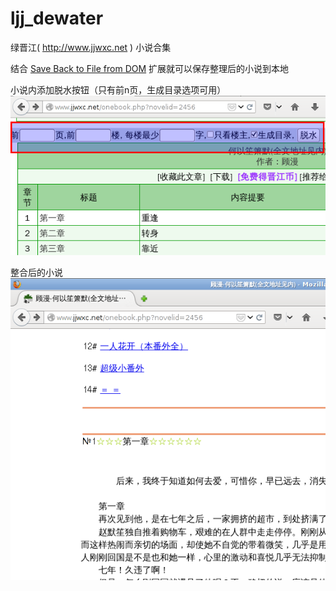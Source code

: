ljj_dewater
===================

绿晋江( http://www.jjwxc.net ) 小说合集

结合 [Save Back to File from DOM](https://addons.mozilla.org/zh-CN/firefox/addon/save-back-to-file-from-dom/?src=api) 扩展就可以保存整理后的小说到本地

小说内添加脱水按钮（只有前n页，生成目录选项可用）
![form](dewater_form.png)

整合后的小说
![thread](dewater_thread.png)
